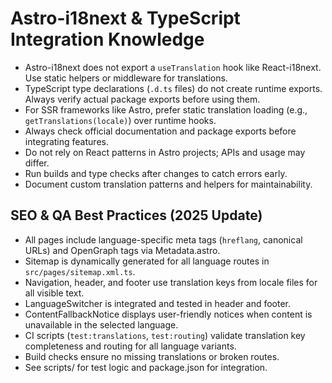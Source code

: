 # Astro-i18next & TypeScript Integration Knowledge

- Astro-i18next does not export a `useTranslation` hook like React-i18next. Use static helpers or middleware for translations.
- TypeScript type declarations (`.d.ts` files) do not create runtime exports. Always verify actual package exports before using them.
- For SSR frameworks like Astro, prefer static translation loading (e.g., `getTranslations(locale)`) over runtime hooks.
- Always check official documentation and package exports before integrating features.
- Do not rely on React patterns in Astro projects; APIs and usage may differ.
- Run builds and type checks after changes to catch errors early.
- Document custom translation patterns and helpers for maintainability.

## SEO & QA Best Practices (2025 Update)

- All pages include language-specific meta tags (`hreflang`, canonical URLs) and OpenGraph tags via Metadata.astro.
- Sitemap is dynamically generated for all language routes in `src/pages/sitemap.xml.ts`.
- Navigation, header, and footer use translation keys from locale files for all visible text.
- LanguageSwitcher is integrated and tested in header and footer.
- ContentFallbackNotice displays user-friendly notices when content is unavailable in the selected language.
- CI scripts (`test:translations`, `test:routing`) validate translation key completeness and routing for all language variants.
- Build checks ensure no missing translations or broken routes.
- See scripts/ for test logic and package.json for integration.